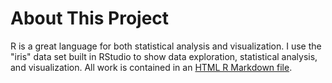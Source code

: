# About This Project
R is a great language for both statistical analysis and visualization. 
I use the "iris" data set built in RStudio to show data exploration, statistical analysis, and visualization. 
All work is contained in an [HTML R Markdown file](https://github.com/Psyched4Data/Portfolio-Projects/blob/main/Iris%20Data%20Analysis%20in%20R/Markdown-Iris-Data-Analysis.html).
